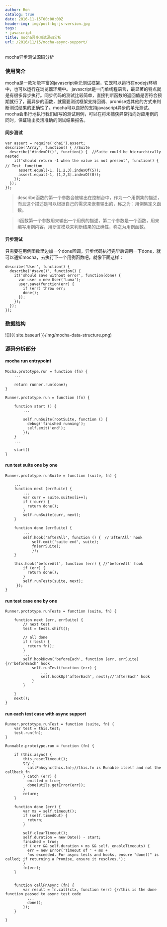 ```yaml
---
author: Ron
catalog: true
date: 2016-11-15T00:00:00Z
header-img: img/post-bg-js-version.jpg
tags:
- javascript
title: mocha异步测试源码分析
url: /2016/11/15/mocha-async-support/
---
```


mocha异步测试源码分析
<!--more-->

### 使用简介

mocha是一款功能丰富的javascript单元测试框架，它既可以运行在nodejs环境中，也可以运行在浏览器环境中。
javascript是一门单线程语言，最显著的特点就是有很多异步执行。同步代码的测试比较简单，直接判断函数的返回值是否符合预期就行了，而异步的函数，就需要测试框架支持回调、promise或其他的方式来判断测试结果的正确性了。mocha可以良好的支持javascript异步的单元测试。mocha会串行地执行我们编写的测试用例，可以在将未捕获异常指向对应用例的同时，保证输出灵活准确的测试结果报告。


#### 同步测试

```
var assert = require('chai').assert;
describe('Array', function() { //Suite
  describe('#indexOf()', function() {  //Suite could be hierarchically nested
    it('should return -1 when the value is not present', function() { // Test　function
      assert.equal(-1, [1,2,3].indexOf(5));
      assert.equal(-1, [1,2,3].indexOf(0));
    });
  });
});
```

> describe函数的第一个参数会被输出在控制台中，作为一个用例集的描述，而且这个描述是可以根据自己的需求来嵌套输出的，称之为：用例集定义函数。

> it函数第一个参数用来输出一个用例的描述，第二个参数是一个函数，用来编写用例内容，用断言模块来判断结果的正确性，称之为用例函数。

#### 异步测试

只需要在用例函数里边加一个done回调，异步代码执行完毕后调用一下done，就可以通知mocha，去执行下一个用例函数吧，就像下面这样：

```
describe('User', function() {
  describe('#save()', function() {
    it('should save without error', function(done) {
      var user = new User('Luna');
      user.save(function(err) {
        if (err) throw err;
        done();
      });
    });
  });
});
```

### 数据结构

![]({{ site.baseurl }}/img/mocha-data-structure.png)

### 源码分析部分

#### mocha run entrypoint

```
Mocha.prototype.run = function (fn) {
	...

	return runner.run(done);
}

Runner.prototype.run = function (fn) {

	function start () {
		...

	    self.runSuite(rootSuite, function () {
	      debug('finished running');
	      self.emit('end');
	    });
	}
	...

	start()	
}
```

#### run test suite one by one

```
Runner.prototype.runSuite = function (suite, fn) {
	
	...
	function next (errSuite) {
		...
		var curr = suite.suites[i++];
	    if (!curr) {
	      return done();
	    }
	    self.runSuite(curr, next);
	}

	function done (errSuite) {
		...
		self.hook('afterAll', function () {　//'afterAll' hook
	        self.emit('suite end', suite);
	        fn(errSuite);
	    	});
	}

	this.hook('beforeAll', function (err) { //'beforeAll' hook
	    if (err) {
	      return done();
	    }
	    self.runTests(suite, next);
	 });
}
```

#### run test case one by one

```
Runner.prototype.runTests = function (suite, fn) {

	function next (err, errSuite) {
		// next test
	    test = tests.shift();

	    // all done
	    if (!test) {
	      return fn();
	    }
		...
	    self.hookDown('beforeEach', function (err, errSuite) {//'beforeEach' hook
			self.runTest(function (err) {
				...
				self.hookUp('afterEach', next);//'afterEach' hook
			}
	    }

	}
	next();
}
```

#### run each test case with async support

```
Runner.prototype.runTest = function (suite, fn) {
	var test = this.test;
	test.run(fn);
}

Runnable.prototype.run = function (fn) {

	if (this.async) {
		this.resetTimeout();
		try {
	      callFnAsync(this.fn);//this.fn is Runable itself and not the callback fn
	    } catch (err) {
	      emitted = true;
	      done(utils.getError(err));
	    }
	    return;
	}

	function done (err) {
		var ms = self.timeout();
	    if (self.timedOut) {
	      return;
	    }

	    self.clearTimeout();
	    self.duration = new Date() - start;
	    finished = true;
	    if (!err && self.duration > ms && self._enableTimeouts) {
	      err = new Error('Timeout of ' + ms +
	      'ms exceeded. For async tests and hooks, ensure "done()" is called; if returning a Promise, ensure it resolves.');
	    }
	    fn(err);
	}


	function callFnAsync (fn) {
	    var result = fn.call(ctx, function (err) {//this is the done function passed to async test code
	      ...
	      done();
	    });
	}

}
```


